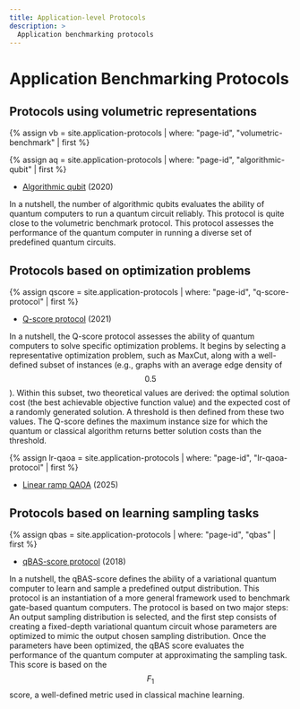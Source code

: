 ```yaml
---
title: Application-level Protocols
description: >
  Application benchmarking protocols
---
```


# Application Benchmarking Protocols

## Protocols using volumetric representations

{% assign vb = site.application-protocols | where: "page-id", "volumetric-benchmark" | first %}
<!--
- <a href="{{ vb.url | prepend: site.baseurl }}">Volumetric benchmark</a>
-->

{% assign aq = site.application-protocols | where: "page-id", "algorithmic-qubit" | first %}
- <a href="{{ aq.url | prepend: site.baseurl }}">Algorithmic qubit</a> (2020)

In a nutshell, the number of algorithmic qubits evaluates the ability of quantum computers to run a quantum circuit reliably. This protocol is quite close to the volumetric benchmark protocol. This protocol assesses the performance of the quantum computer in running a diverse set of predefined quantum circuits.

## Protocols based on optimization problems
{% assign qscore = site.application-protocols | where: "page-id", "q-score-protocol" | first %}
- <a href="{{ qscore.url | prepend: site.baseurl }}">Q-score protocol</a> (2021)

In a nutshell, the Q-score protocol assesses the ability of quantum computers to solve specific optimization problems. It begins by selecting a representative optimization problem, such as MaxCut, along with a well-defined subset of instances (e.g., graphs with an average edge density of $$0.5$$). Within this subset, two theoretical values are derived: the optimal solution cost (the best achievable objective function value) and the expected cost of a randomly generated solution. A threshold is then defined from these two values. The Q-score defines the maximum instance size for which the quantum or classical algorithm returns better solution costs than the threshold.

{% assign lr-qaoa = site.application-protocols | where: "page-id", "lr-qaoa-protocol" | first %}
- <a href="{{ lr-qaoa.url | prepend: site.baseurl }}">Linear ramp QAOA</a> (2025)

<!-- Add some "in a nutshell info" -->

## Protocols based on learning sampling tasks

{% assign qbas = site.application-protocols | where: "page-id", "qbas" | first %}
- <a href="{{ qbas.url | prepend: site.baseurl }}">qBAS-score protocol</a> (2018)

In a nutshell, the qBAS-score defines the ability of a variational quantum computer to learn and sample a predefined output distribution. This protocol is an instantiation of a more general framework used to benchmark gate-based quantum computers. The protocol is based on two major steps: An output sampling distribution is selected, and the first step consists of creating a fixed-depth variational quantum circuit whose parameters are optimized to mimic the output chosen sampling distribution. Once the parameters have been optimized, the qBAS score evaluates the performance of the quantum computer at approximating the sampling task. This score is based on the $$F_1$$ score, a well-defined metric used in classical machine learning.

